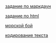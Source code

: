[задание по маркдаун](ABOUT_md.md)

[задание по html](ABOUT_html.md)

[морской бой](battleship.html)

[кодирование текста](TASK4.md)

